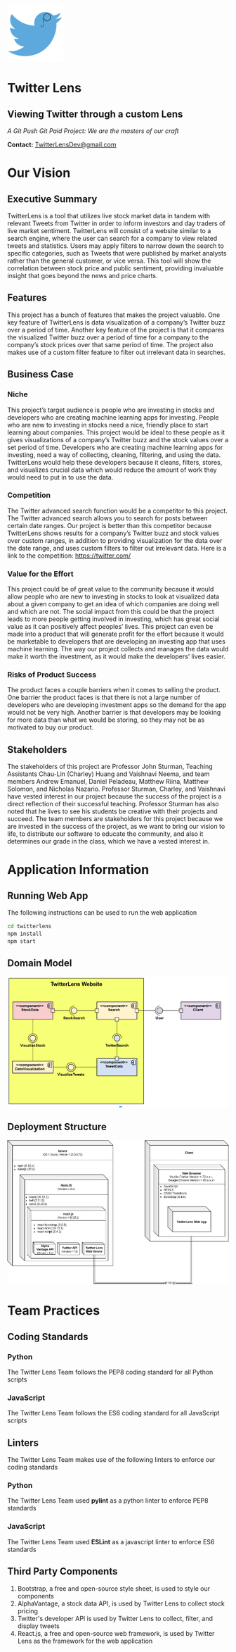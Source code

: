![Logo](./Assets/logo128.png) 

# Twitter Lens

## Viewing Twitter through a custom Lens

_A Git Push Git Paid Project: We are the masters of our craft_

__Contact:__ TwitterLensDev@gmail.com


# Our Vision

## Executive Summary 

TwitterLens is a tool that utilizes live stock market data in tandem with relevant Tweets 
from Twitter in order to inform investors and day traders of live market sentiment. TwitterLens will consist of a website similar to a search engine, where the user can search for a company to view related tweets and statistics. Users may apply filters to narrow down the search to specific categories, such as Tweets that were published by market analysts rather than the general customer, or vice versa. This tool will show the correlation between stock price and public sentiment, providing invaluable insight that goes beyond the news and price charts. 

## Features 

This project has a bunch of features that makes the project valuable. One key feature of 
TwitterLens is data visualization of a company’s Twitter buzz over a period of time. Another key feature of the project is that it compares the visualized Twitter buzz over a period of time for a company to the company’s stock prices over that same period of time. The project also makes use of a custom filter feature to filter out irrelevant data in searches.

## Business Case 

### Niche 

This project’s target audience is people who are investing in stocks and developers who 
are creating machine learning apps for investing. People who are new to investing in stocks need a nice, friendly place to start learning about companies. This project would be ideal to these people as it gives visualizations of a company’s Twitter buzz and the stock values over a set period of time. Developers who are creating machine learning apps for investing, need a way of collecting, cleaning, filtering, and using the data. TwitterLens would help these developers because it cleans, filters, stores, and visualizes crucial data which would reduce the amount of work they would need to put in to use the data. 

### Competition 

The Twitter advanced search function would be a competitor to this project. The Twitter 
advanced search allows you to search for posts between certain date ranges. Our project 
is better than this competitor because TwitterLens shows results for a company’s Twitter buzz and stock values over custom ranges, in addition to providing visualization for the data over the date range, and uses custom filters to filter out irrelevant data. Here is a link to the competition: https://twitter.com/ 

### Value for the Effort 

This project could be of great value to the community because it would allow people who 
are new to investing in stocks to look at visualized data about a given company to get an idea of which companies are doing well and which are not. The social impact from this could be that the project leads to more people getting involved in investing, which has great social value as it can positively affect peoples’ lives. This project can even be made into a product that will generate profit for the effort because it would be marketable to developers that are developing an investing app that uses machine learning. The way our project collects and manages the data would make it worth the investment, as it would make the developers’ lives easier.

### Risks of Product Success 

The product faces a couple barriers when it comes to selling the product. One barrier the 
product faces is that there is not a large number of developers who are developing investment apps so the demand for the app would not be very high. Another barrier is that developers may be looking for more data than what we would be storing, so they may not be as motivated to buy our product. 

## Stakeholders 

The stakeholders of this project are Professor John Sturman, Teaching Assistants Chau-Lin 
(Charley) Huang and Vaishnavi Neema, and team members Andrew Emanuel, Daniel Peladeau, Matthew Riina, Matthew Solomon, and Nicholas Nazario. Professor Sturman, Charley, and Vaishnavi have vested interest in our project because the success of the project is a direct reflection of their successful teaching. Professor Sturman has also noted that he lives to see his students be creative with their projects and succeed. The team members are stakeholders for this project because we are invested in the success of the project, as we want to bring our vision to life, to distribute our software to educate the community, and also it determines our grade in the class, which we have a vested interest in.



# Application Information

## Running Web App

The following instructions can be used to run the web application

```bash
cd twitterlens
npm install
npm start
```

## Domain Model
![Domain Model](./Assets/DomainModel.png)

## Deployment Structure

![Deployment Structure](./Assets/DeploymentDiagram.jpg) 


# Team Practices

## Coding Standards

### Python

The Twitter Lens Team follows the PEP8 coding standard for all Python scripts

### JavaScript

The Twitter Lens Team follows the ES6 coding standard for all JavaScript scripts


## Linters

The Twitter Lens Team makes use of the following linters to enforce our coding standards

### Python

The Twitter Lens Team used __pylint__ as a python linter to enforce PEP8 standards

### JavaScript

The Twitter Lens Team used __ESLint__ as a javascript linter to enforce ES6 standards

## Third Party Components

1. Bootstrap, a free and open-source style sheet, is used to style our components
2. AlphaVantage, a stock data API, is used by Twitter Lens to collect stock pricing
3. Twitter's developer API is used by Twitter Lens to collect, filter, and display tweets
4. React.js, a free and open-source web framework, is used by Twitter Lens as the framework for the web application



